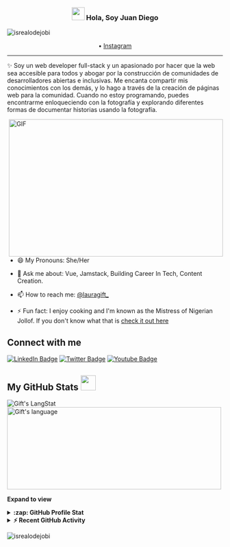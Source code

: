 <!-- Heading -->
<h3 align="center"><img src = "https://raw.githubusercontent.com/MartinHeinz/MartinHeinz/master/wave.gif" width = 30px> Hola, Soy Juan Diego</h3>

<!-- Profile Views -->

<p align="left"> <img src="https://komarev.com/ghpvc/?username=JuanLeon123&label=Profile%20views&color=0e75b6&style=flat" alt="isrealodejobi" />
</p>

<p align="center">
  <!-- <a href="https://www.juanleon.dev">Website</a> --> •
  <a href="https://www.instagram.com/juandiego.ledo/">Instagram</a>
</p>

 <!-- About section -->

---
✨ Soy un web developer full-stack y un apasionado por hacer que la web sea accesible para todos y abogar por la construcción de comunidades de desarrolladores abiertas e inclusivas.
Me encanta compartir mis conocimientos con los demás, y lo hago a través de la creación de páginas web para la comunidad. Cuando no estoy programando, puedes encontrarme enloqueciendo con la fotografía y explorando diferentes formas de documentar historias usando la fotografía.


<!-- code gif-->
<img align="right" alt="GIF" src="./code.gif" width="500" height="320" />

- 😄 My Pronouns: She/Her   

- 💬 Ask me about: Vue, Jamstack, Building Career In Tech, Content Creation.

- 📫 How to reach me: [@lauragift_](https://twitter.com/lauragift_)

- ⚡ Fun fact: I enjoy cooking and I'm known as the Mistress of Nigerian Jollof. If you don't know what that is [check it out here](https://www.youtube.com/watch?v=kQs5lX91h98)

<!-- About section: END -->


<!-- Conecct section -->

<h2>Connect with me </h3>
    <p>
        <a href="https://linkedin.com/in/egwuenugift"><img src="https://img.shields.io/badge/-Gift%20Egwuenu%20-blue?style=plastic&amp;labelColor=blue&amp;logo=LinkedIn&amp;link=https://linkedin.com/in/egwuenugift" alt="LinkedIn Badge"></a> 
       <a href="https://twitter.com/@lauragift_
/"><img src="https://img.shields.io/badge/-Gift Egwuenu-informational?style=plastic&amp;labelColor=informational&amp;logo=Twitter&amp;link=https://twitter.com/Dev_180Memes" alt="Twitter Badge"></a>
<a href="https://www.youtube.com/c/EgwuenuGift"><img src="https://img.shields.io/badge/-Gift Egwuenu-informational?style=plastic&amp;labelColor=informational&amp;logo=YouTube&amp;link=https://twitter.com/Dev_180Memes" alt="Youtube Badge"></a>
   </p>

 <!-- Conecct section: END -->
 
  <!-- GitHub section -->

 ##  My GitHub Stats <img src = "https://i.pinimg.com/originals/65/c4/f4/65c4f452571be1261e9c623f7da488ac.gif" width = 35px> 
 
 <div>
   <img align="center" src="https://github-readme-streak-stats.herokuapp.com/?user=JuanLeon123" alt="Gift's LangStat" />
  <img align="center" src="https://github-readme-stats.vercel.app/api/top-langs/?username=JuanLeon123" alt="Gift's language" height="192px"  width="500px"/>
</div>

**Expand to view**
<details>
  <summary><b>:zap: GitHub Profile Stat</b></summary>
  <img src="https://github-readme-stats.anuraghazra1.vercel.app/api?username=JuanLeon123&show_icons=true" />
</details>
<details>
  <summary><b>⚡ Recent GitHub Activity</b></summary>
  <br/>
   <a href="https://github.com/lauragift21/"><img alt="Gift' Activity Graph" src="https://activity-graph.herokuapp.com/graph?username=JuanLeon123&custom_title=Gift's%20Contribution%20Graph&theme=react-dark" /></a>
  <br/>
</details>

<!-- GitHub section: END -->

<!-- Profile Views -->

<p align="left"> <img src="https://komarev.com/ghpvc/?username=JuanLeon123&label=Profile%20views&color=0e75b6&style=flat" alt="isrealodejobi" />
</p>

<!-- THE END -->


<!--
**JuanLeon123/JuanLeon123** is a ✨ _special_ ✨ repository because its `README.md` (this file) appears on your GitHub profile.

Here are some ideas to get you started:

- 🔭 I’m currently working on ...
- 🌱 I’m currently learning ...
- 👯 I’m looking to collaborate on ...
- 🤔 I’m looking for help with ...
- 💬 Ask me about ...
- 📫 How to reach me: ...
- 😄 Pronouns: ...
- ⚡ Fun fact: ...
-->
